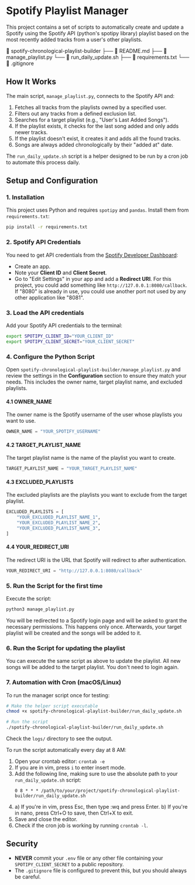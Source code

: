# Spotify Playlist Manager

This project contains a set of scripts to automatically create and update a Spotify using the Spotify API (python's spotipy library) playlist based on the most recently added tracks from a user's other playlists.

📁 spotify-chronological-playlist-builder
├── 📄 README.md
├── 📄 manage_playlist.py
└── 📄 run_daily_update.sh
├── 📄 requirements.txt
└── 📄 .gitignore


## How It Works

The main script, `manage_playlist.py`, connects to the Spotify API and:
1.  Fetches all tracks from the playlists owned by a specified user.
2.  Filters out any tracks from a defined exclusion list.
3.  Searches for a target playlist (e.g., "User's Last Added Songs").
4.  If the playlist exists, it checks for the last song added and only adds newer tracks.
5.  If the playlist doesn't exist, it creates it and adds all the found tracks.
6.  Songs are always added chronologically by their "added at" date.

The `run_daily_update.sh` script is a helper designed to be run by a cron job to automate this process daily.

## Setup and Configuration

### 1. Installation

This project uses Python and requires `spotipy` and `pandas`. Install them from `requirements.txt`:
```bash
pip install -r requirements.txt
```

### 2. Spotify API Credentials

You need to get API credentials from the [Spotify Developer Dashboard](https://developer.spotify.com/dashboard/):
- Create an app.
- Note your **Client ID** and **Client Secret**.
- Go to "Edit Settings" in your app and add a **Redirect URI**. For this project, you could add something like `http://127.0.0.1:8080/callback`. If "8080" is already in use, you could use another port not used by any other application like "8081".

### 3. Load the API credentials
Add your Spotify API credentials to the terminal:
```bash
export SPOTIPY_CLIENT_ID="YOUR_CLIENT_ID"
export SPOTIPY_CLIENT_SECRET="YOUR_CLIENT_SECRET"
```

### 4. Configure the Python Script
Open `spotify-chronological-playlist-builder/manage_playlist.py` and review the settings in the **Configuration** section to ensure they match your needs. This includes the owner name, target playlist name, and excluded playlists.

#### 4.1 OWNER_NAME
The owner name is the Spotify username of the user whose playlists you want to use.
```python
OWNER_NAME = "YOUR_SPOTIFY_USERNAME"
```

#### 4.2 TARGET_PLAYLIST_NAME
The target playlist name is the name of the playlist you want to create.
```python
TARGET_PLAYLIST_NAME = "YOUR_TARGET_PLAYLIST_NAME"
```

#### 4.3 EXCLUDED_PLAYLISTS
The excluded playlists are the playlists you want to exclude from the target playlist.
```python
EXCLUDED_PLAYLISTS = [
    "YOUR_EXCLUDED_PLAYLIST_NAME_1",
    "YOUR_EXCLUDED_PLAYLIST_NAME_2",
    "YOUR_EXCLUDED_PLAYLIST_NAME_3",
]
```

#### 4.4 YOUR_REDIRECT_URI
The redirect URI is the URL that Spotify will redirect to after authentication.
```python
YOUR_REDIRECT_URI = "http://127.0.0.1:8080/callback"
```


### 5. Run the Script for the first time

Execute the script:
```bash
python3 manage_playlist.py
```

You will be redirected to a Spotify login page and will be asked to grant the necessary permissions. This happens only once.
Afterwards, your target playlist will be created and the songs will be added to it. 

### 6. Run the Script for updating the playlist

You can execute the same script as above to update the playlist. All new songs will be added to the target playlist. You don't need to login again.


### 7. Automation with Cron (macOS/Linux)

To run the manager script once for testing:
```bash
# Make the helper script executable
chmod +x spotify-chronological-playlist-builder/run_daily_update.sh

# Run the script
./spotify-chronological-playlist-builder/run_daily_update.sh
```
Check the `logs/` directory to see the output.

To run the script automatically every day at 8 AM:

1.  Open your crontab editor: `crontab -e`
2. If you are in vim, press `i` to enter insert mode.
3.  Add the following line, making sure to use the absolute path to your `run_daily_update.sh` script:
    ```
    0 8 * * * /path/to/your/project/spotify-chronological-playlist-builder/run_daily_update.sh
    ```
4. a) If you're in vim, press Esc, then type :wq and press Enter.
    b) If you're in nano, press Ctrl+O to save, then Ctrl+X to exit.
5.  Save and close the editor.
6.  Check if the cron job is working by running `crontab -l`.



## Security

- **NEVER** commit your `.env` file or any other file containing your `SPOTIPY_CLIENT_SECRET` to a public repository.
- The `.gitignore` file is configured to prevent this, but you should always be careful. 